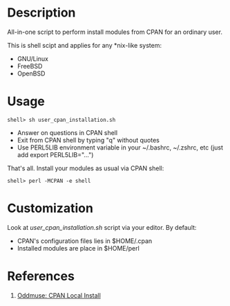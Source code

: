 
Description
===========

All-in-one script to perform install modules from CPAN for an ordinary user.

This is shell scipt and applies for any *nix-like system:

* GNU/Linux
* FreeBSD
* OpenBSD


Usage
==========

```
shell> sh user_cpan_installation.sh
```

* Answer on questions in CPAN shell
* Exit from CPAN shell by typing "q" without quotes
* Use PERL5LIB environment variable in your ~/.bashrc, ~/.zshrc, etc (just add export PERL5LIB="...")

That's all. Install your modules as usual via CPAN shell:

```
shell> perl -MCPAN -e shell
```

Customization
=============

Look at *user_cpan_installation.sh* script via your editor. By default:

* CPAN's configuration files lies in $HOME/.cpan
* Installed modules are place in $HOME/perl


References
=============

1. [Oddmuse: CPAN Local Install](http://www.oddmuse.org/wiki/CPAN_Local_Install)
